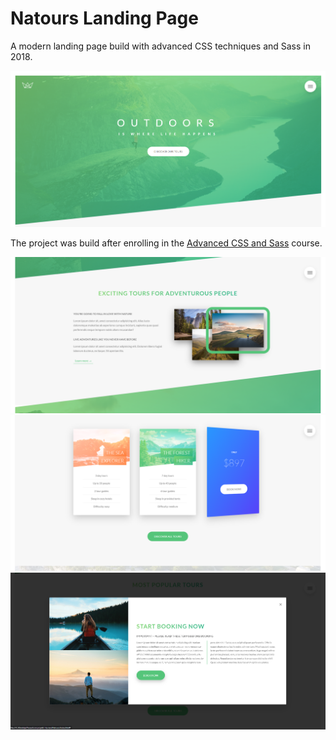 # Natours Landing Page

A modern landing page build with advanced CSS techniques and Sass in 2018.

![MainScreen](./main-screen.png)

The project was build after enrolling in the [Advanced CSS and Sass](https://www.udemy.com/course/advanced-css-and-sass/) course.

![Hover effect](./hover-effect.png)
![Card flip](./card-flip-hover.png)
![Book now modal](./book-now-modal.png)
